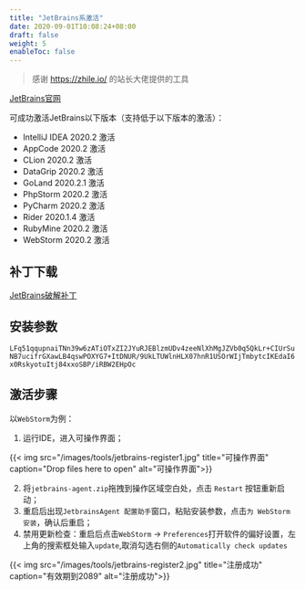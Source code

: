 ```yaml
---
title: "JetBrains系激活"
date: 2020-09-01T10:08:24+08:00
draft: false
weight: 5
enableToc: false
---
```


> 感谢 https://zhile.io/ 的站长大佬提供的工具


[JetBrains官网](https://www.jetbrains.com)

可成功激活JetBrains以下版本（支持低于以下版本的激活）：
- IntelliJ IDEA 2020.2 激活
- AppCode 2020.2 激活
- CLion 2020.2 激活
- DataGrip 2020.2 激活
- GoLand 2020.2.1 激活
- PhpStorm 2020.2 激活
- PyCharm 2020.2 激活
- Rider 2020.1.4 激活
- RubyMine 2020.2 激活
- WebStorm 2020.2 激活

## 补丁下载

[JetBrains破解补丁](https://www.lanzoux.com/iGeDBfjyzle)


## 安装参数

`LFq51qqupnaiTNn39w6zATiOTxZI2JYuRJEBlzmUDv4zeeNlXhMgJZVb0q5QkLr+CIUrSuNB7ucifrGXawLB4qswPOXYG7+ItDNUR/9UkLTUWlnHLX07hnR1USOrWIjTmbytcIKEdaI6x0RskyotuItj84xxoSBP/iRBW2EHpOc`


## 激活步骤

以`WebStorm`为例：

1. 运行IDE，进入可操作界面；

{{< img src="/images/tools/jetbrains-register1.jpg" title="可操作界面" caption="Drop files here to open" alt="可操作界面">}}

2. 将`jetbrains-agent.zip`拖拽到操作区域空白处，点击 `Restart` 按钮重新启动；
3. 重启后出现`JetbrainsAgent 配置助手`窗口，粘贴安装参数，点击`为 WebStorm 安装`，确认后重启；
4. 禁用更新检查：重启后点击`WebStorm` -> `Preferences`打开软件的偏好设置，左上角的搜索框处输入`update`,取消勾选右侧的`Automatically check updates`

{{< img src="/images/tools/jetbrains-register2.jpg" title="注册成功" caption="有效期到2089" alt="注册成功">}}
